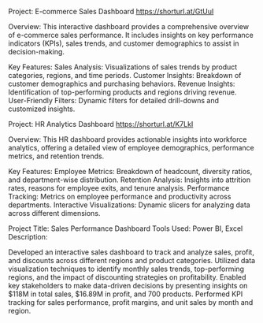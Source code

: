 Project: E-commerce Sales Dashboard
https://shorturl.at/GtUuI 

Overview:
This interactive dashboard provides a comprehensive overview of e-commerce sales performance. It includes insights on key performance indicators (KPIs), sales trends, and customer demographics to assist in decision-making.

Key Features:
Sales Analysis: Visualizations of sales trends by product categories, regions, and time periods.
Customer Insights: Breakdown of customer demographics and purchasing behaviors.
Revenue Insights: Identification of top-performing products and regions driving revenue.
User-Friendly Filters: Dynamic filters for detailed drill-downs and customized insights.



Project: HR Analytics Dashboard
https://shorturl.at/K7LkI

Overview:
This HR dashboard provides actionable insights into workforce analytics, offering a detailed view of employee demographics, performance metrics, and retention trends.

Key Features:
Employee Metrics: Breakdown of headcount, diversity ratios, and department-wise distribution.
Retention Analysis: Insights into attrition rates, reasons for employee exits, and tenure analysis.
Performance Tracking: Metrics on employee performance and productivity across departments.
Interactive Visualizations: Dynamic slicers for analyzing data across different dimensions.




Project Title: Sales Performance Dashboard
Tools Used: Power BI, Excel
Description:

Developed an interactive sales dashboard to track and analyze sales, profit, and discounts across different regions and product categories.
Utilized data visualization techniques to identify monthly sales trends, top-performing regions, and the impact of discounting strategies on profitability.
Enabled key stakeholders to make data-driven decisions by presenting insights on $118M in total sales, $16.89M in profit, and 700 products.
Performed KPI tracking for sales performance, profit margins, and unit sales by month and region.



